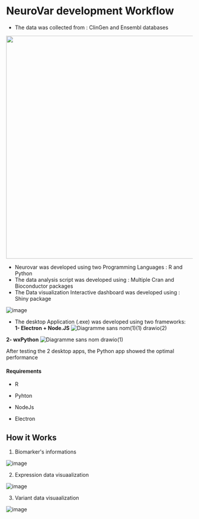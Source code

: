 # NeuroVar development Workflow

- The data was collected from : ClinGen and Ensembl databases
<img src="https://user-images.githubusercontent.com/73958439/234555452-b129011f-eca2-454b-99d9-44a8f6832231.png" width="1000" height="600">


- Neurovar was developed using two Programming Languages : R and Python
- The data analysis script was developed using : Multiple Cran and Bioconductor packages
- The Data visualization Interactive dashboard  was developed using : Shiny package

![image](https://user-images.githubusercontent.com/73958439/234556685-3798158b-d916-4af1-920b-486bc4221718.png)

- The desktop Application (.exe) was developed using two frameworks:                     
**1- Electron + Node.JS**
![Diagramme sans nom(1)(1) drawio(2)](https://user-images.githubusercontent.com/112277365/235346096-4782d418-8224-4d54-a163-f732a2a9cb82.png)

**2- wxPython**
![Diagramme sans nom drawio(1)](https://user-images.githubusercontent.com/112277365/235346016-092294cd-098c-4d31-8870-b1776215e872.png)           

After testing the 2 desktop apps, the Python app showed the optimal performance


#### Requirements

* R

* Pyhton

* NodeJs

* Electron

## How it Works

1. Biomarker's informations

![image](https://user-images.githubusercontent.com/73958439/234556005-c09c45c1-9d39-45d5-9257-e5abfdc51aa6.png)

2. Expression data visuaalization

![image](https://user-images.githubusercontent.com/73958439/234556275-b62ce902-0cf2-47b3-ac92-e5551e126201.png)

3. Variant data visuaalization

![image](https://user-images.githubusercontent.com/73958439/234556435-f37d0307-5928-48ce-8790-f5adf1f62e82.png)



